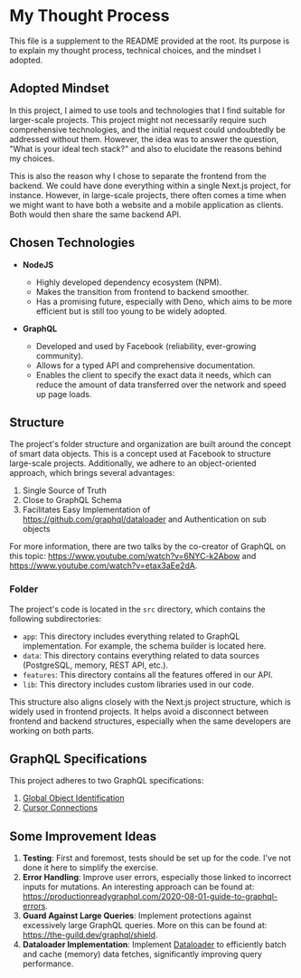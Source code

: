 # My Thought Process

This file is a supplement to the README provided at the root. Its purpose is to explain my thought process, technical choices, and the mindset I adopted.

## Adopted Mindset

In this project, I aimed to use tools and technologies that I find suitable for larger-scale projects. This project might not necessarily require such comprehensive technologies, and the initial request could undoubtedly be addressed without them. However, the idea was to answer the question, "What is your ideal tech stack?" and also to elucidate the reasons behind my choices.

This is also the reason why I chose to separate the frontend from the backend. We could have done everything within a single Next.js project, for instance. However, in large-scale projects, there often comes a time when we might want to have both a website and a mobile application as clients. Both would then share the same backend API.

## Chosen Technologies

- **NodeJS**
  - Highly developed dependency ecosystem (NPM).
  - Makes the transition from frontend to backend smoother.
  - Has a promising future, especially with Deno, which aims to be more efficient but is still too young to be widely adopted.


- **GraphQL**
  - Developed and used by Facebook (reliability, ever-growing community).
  - Allows for a typed API and comprehensive documentation.
  - Enables the client to specify the exact data it needs, which can reduce the amount of data transferred over the network and speed up page loads.

## Structure

The project's folder structure and organization are built around the concept of smart data objects. This is a concept used at Facebook to structure large-scale projects. Additionally, we adhere to an object-oriented approach, which brings several advantages:

1. Single Source of Truth
2. Close to GraphQL Schema
3. Facilitates Easy Implementation of https://github.com/graphql/dataloader and Authentication on sub objects

For more information, there are two talks by the co-creator of GraphQL on this topic: https://www.youtube.com/watch?v=6NYC-k2Abow and https://www.youtube.com/watch?v=etax3aEe2dA.

### Folder

The project's code is located in the `src` directory, which contains the following subdirectories:

- `app`: This directory includes everything related to GraphQL implementation. For example, the schema builder is located here.
- `data`: This directory contains everything related to data sources (PostgreSQL, memory, REST API, etc.).
- `features`: This directory contains all the features offered in our API.
- `lib`: This directory includes custom libraries used in our code.

This structure also aligns closely with the Next.js project structure, which is widely used in frontend projects. It helps avoid a disconnect between frontend and backend structures, especially when the same developers are working on both parts.

## GraphQL Specifications

This project adheres to two GraphQL specifications:

1. [Global Object Identification](https://graphql.org/learn/global-object-identification/)
2. [Cursor Connections](https://relay.dev/graphql/connections.htm)

## Some Improvement Ideas

1. **Testing**: First and foremost, tests should be set up for the code. I've not done it here to simplify the exercise.
2. **Error Handling**: Improve user errors, especially those linked to incorrect inputs for mutations. An interesting approach can be found at: https://productionreadygraphql.com/2020-08-01-guide-to-graphql-errors.
3. **Guard Against Large Queries**: Implement protections against excessively large GraphQL queries. More on this can be found at: https://the-guild.dev/graphql/shield.
4. **Dataloader Implementation**: Implement [Dataloader](https://github.com/graphql/dataloader) to efficiently batch and cache (memory) data fetches, significantly improving query performance.
